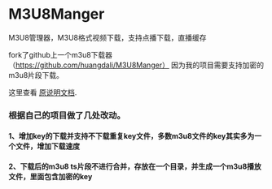 # M3U8Manger
M3U8管理器，M3U8格式视频下载，支持点播下载，直播缓存

fork了github上一个m3u8下载器（https://github.com/huangdali/M3U8Manger）
因为我的项目需要支持加密的m3u8片段下载。

这里查看 [原说明文档](https://github.com/huangdali/M3U8Manger/blob/v2.0.6/README.md ""). 

### 根据自己的项目做了几处改动。
####  1、增加key的下载并支持不下载重复key文件，多数m3u8文件的key其实多为一个文件，增加下载速度
####  2、下载后的m3u8 ts片段不进行合并，存放在一个目录，并生成一个m3u8播放文件，里面包含加密的key

